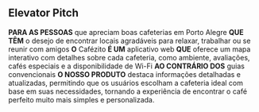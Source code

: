 ## Elevator Pitch

**PARA AS PESSOAS** que apreciam boas cafeterias em Porto Alegre 
**QUE TÊM** o desejo de encontrar locais agradáveis para relaxar, trabalhar ou se reunir com amigos 
**O** Cafézito
**É UM** aplicativo web 
**QUE** oferece um mapa interativo com detalhes sobre cada cafeteria, como ambiente, avaliações, cafés especiais e a disponibilidade de Wi-Fi 
**AO CONTRÁRIO DOS** guias convencionais 
**O NOSSO PRODUTO** destaca informações detalhadas e atualizadas, permitindo que os usuários escolham a cafeteria ideal com base em suas necessidades, tornando a experiência de encontrar o café perfeito muito mais simples e personalizada.